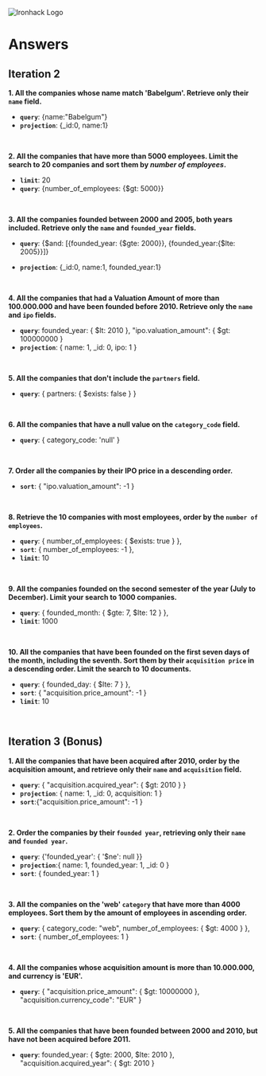 ![Ironhack Logo](https://i.imgur.com/1QgrNNw.png)

# Answers

## Iteration 2

**1. All the companies whose name match 'Babelgum'. Retrieve only their `name` field.**

<!-- Your Query Goes Here -->
- **`query`**: {name:"Babelgum"}
- **`projection`**:  {_id:0, name:1}

<br>

**2. All the companies that have more than 5000 employees. Limit the search to 20 companies and sort them by *number of employees*.**

<!-- Your Query Goes Here -->
- **`limit`**: 20
- **`query`**: {number_of_employees: {$gt: 5000}}  

<br>

**3. All the companies founded between 2000 and 2005, both years included. Retrieve only the `name` and `founded_year` fields.**

<!-- Your Query Goes Here -->
- **`query`**: {$and: [{founded_year: {$gte: 2000}}, {founded_year:{$lte: 2005}}]}

- **`projection`**:  {_id:0, name:1, founded_year:1}


<br>

**4. All the companies that had a Valuation Amount of more than 100.000.000 and have been founded before 2010. Retrieve only the `name` and `ipo` fields.**

<!-- Your Query Goes Here -->

- **`query`**: founded_year: { $lt: 2010 },
    "ipo.valuation_amount": { $gt: 100000000 }
- **`projection`**:  { name: 1, _id: 0, ipo: 1 }


<br>

**5. All the companies that don't include the `partners` field.**


- **`query`**:  { partners: { $exists: false } }

<br>

**6. All the companies that have a null value on the `category_code` field.**


- **`query`**:  { category_code: 'null' }

<br>

**7. Order all the companies by their IPO price in a descending order.**

<!-- Your Query Goes Here -->

- **`sort`**: { "ipo.valuation_amount": -1 }

<br>

**8. Retrieve the 10 companies with most employees, order by the `number of employees`.**

<!-- Your Query Goes Here -->

- **`query`**: { number_of_employees: { $exists: true } },
- **`sort`**: { number_of_employees: -1 },
- **`limit`**: 10

<br>

**9. All the companies founded on the second semester of the year (July to December). Limit your search to 1000 companies.**

<!-- Your Query Goes Here -->

- **`query`**:   { founded_month: { $gte: 7, $lte: 12 } },
- **`limit`**: 1000

<br>

**10. All the companies that have been founded on the first seven days of the month, including the seventh. Sort them by their `acquisition price` in a descending order. Limit the search to 10 documents.**

<!-- Your Query Goes Here -->

- **`query`**:  { founded_day: { $lte: 7 } },
- **`sort`**: { "acquisition.price_amount": -1 }
- **`limit`**: 10

<br>

## Iteration 3 (Bonus)

**1. All the companies that have been acquired after 2010, order by the acquisition amount, and retrieve only their `name` and `acquisition` field.**

<!-- Your Query Goes Here -->

- **`query`**:   { "acquisition.acquired_year": { $gt: 2010 } }
- **`projection`**:   { name: 1, _id: 0, acquisition: 1 }
- **`sort`**:{"acquisition.price_amount": -1 }


<br>

**2. Order the companies by their `founded year`, retrieving only their `name` and `founded year`.**

<!-- Your Query Goes Here -->

- **`query`**: {'founded_year': { '$ne': null }}
- **`projection`**:{ name: 1, founded_year: 1, _id: 0 }
- **`sort`**: { founded_year: 1 }

<br>

**3. All the companies on the 'web' `category` that have more than 4000 employees. Sort them by the amount of employees in ascending order.**

<!-- Your Query Goes Here -->

- **`query`**:  { category_code: "web", number_of_employees: { $gt: 4000 } },
- **`sort`**: { number_of_employees: 1 }


<br>

**4. All the companies whose acquisition amount is more than 10.000.000, and currency is 'EUR'.**

<!-- Your Query Goes Here -->

- **`query`**:  { "acquisition.price_amount": { $gt: 10000000 }, "acquisition.currency_code": "EUR" }

<br>

**5. All the companies that have been founded between 2000 and 2010, but have not been acquired before 2011.**

<!-- Your Query Goes Here -->

- **`query`**: founded_year: { $gte: 2000, $lte: 2010 },
    "acquisition.acquired_year": { $gt: 2010 }


<br>
